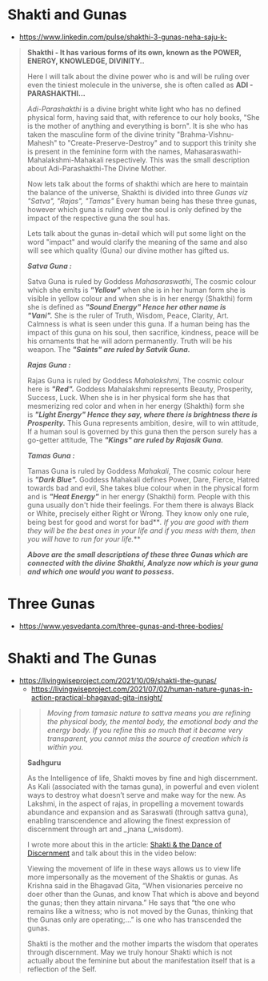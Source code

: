 # Shakti and Gunas
- https://www.linkedin.com/pulse/shakthi-3-gunas-neha-saju-k-

> **Shakthi - It has various forms of its own, known as the POWER, ENERGY, KNOWLEDGE, DIVINITY..**
> 
> Here I will talk about the divine power who is and will be ruling over even the tiniest molecule in the universe, she is often called as **ADI - PARASHAKTHI...**
> 
> _Adi-Parashakthi_ is a divine bright white light who has no defined physical form, having said that, with reference to our holy books, "She is the mother of anything and everything is born". It is she who has taken the masculine form of the divine trinity "Brahma-Vishnu-Mahesh" to "Create-Preserve-Destroy" and to support this trinity she is present in the feminine form with the names, Mahasaraswathi-Mahalakshmi-Mahakali respectively. This was the small description about Adi-Parashakthi-The Divine Mother.
> 
> Now lets talk about the forms of shakthi which are here to maintain the balance of the universe, Shakthi is divided into three _Gunas viz "Satva", "Rajas", "Tamas"_ Every human being has these three gunas, however which guna is ruling over the soul is only defined by the impact of the respective guna the soul has.
> 
> Lets talk about the gunas in-detail which will put some light on the word "impact" and would clarify the meaning of the same and also will see which quality (Guna) our divine mother has gifted us.
> 
> **_Satva Guna :_**
> 
> Satva Guna is ruled by Goddess _Mahasaraswathi_, The cosmic colour which she emits is **_"Yellow"_** when she is in her human form she is visible in yellow colour and when she is in her energy (Shakthi) form she is defined as **_"Sound Energy" Hence her other name is "Vani"._** She is the ruler of Truth, Wisdom, Peace, Clarity, Art. Calmness is what is seen under this guna. If a human being has the impact of this guna on his soul, then sacrifice, kindness, peace will be his ornaments that he will adorn permanently. Truth will be his weapon. The **_"Saints" are ruled by Satvik Guna._**
> 
> **_Rajas Guna :_**
> 
> Rajas Guna is ruled by Goddess _Mahalakshmi_, The cosmic colour here is **_"Red"._** Goddess Mahalakshmi represents Beauty, Prosperity, Success, Luck. When she is in her physical form she has that mesmerizing red color and when in her energy (Shakthi) form she is **_"Light Energy" Hence they say, where there is brightness there is Prosperity._** This Guna represents ambition, desire, will to win attitude, If a human soul is governed by this guna then the person surely has a go-getter attitude, The **_"Kings" are ruled by Rajasik Guna._**
> 
> **_Tamas Guna :_**
> 
> Tamas Guna is ruled by Goddess _Mahakali_, The cosmic colour here is **_"Dark Blue"._** Goddess Mahakali defines Power, Dare, Fierce, Hatred towards bad and evil, She takes blue colour when in the physical form and is **_"Heat Energy"_** in her energy (Shakthi) form. People with this guna usually don't hide their feelings. For them there is always Black or White, precisely either Right or Wrong. They know only one rule, being best for good and worst for bad**_. If you are good with them they will be the best ones in your life and if you mess with them, then you will have to run for your life._**
> 
> **_Above are the small descriptions of these three Gunas which are connected with the divine Shakthi, Analyze now which is your guna and which one would you want to possess._**

# Three Gunas
- https://www.yesvedanta.com/three-gunas-and-three-bodies/

# Shakti and The Gunas
- https://livingwiseproject.com/2021/10/09/shakti-the-gunas/
	- https://livingwiseproject.com/2021/07/02/human-nature-gunas-in-action-practical-bhagavad-gita-insight/

> > _Moving from tamasic nature to sattva means you are refining the physical body, the mental body, the emotional body and the energy body. If you refine this so much that it became very transparent, you cannot miss the source of creation which is within you._
> 
> **Sadhguru**
> 
> As the Intelligence of life, Shakti moves by fine and high discernment. As Kali (associated with the tamas guna), in powerful and even violent ways to destroy what doesn’t serve and make way for the new. As Lakshmi, in the aspect of rajas, in propelling a movement towards abundance and expansion and as Saraswati (through sattva guna), enabling transcendence and allowing the finest expression of discernment through art and _jnana (_wisdom).
> 
> I wrote more about this in the article: [Shakti & the Dance of Discernment](https://livingwiseproject.com/2021/04/13/shakti-and-the-dance-of-discernment/) and talk about this in the video below:
> 
> Viewing the movement of life in these ways allows us to view life more impersonally as the movement of the Shaktis or gunas. As Krishna said in the Bhagavad Gita, “When visionaries perceive no doer other than the Gunas, and know That which is above and beyond the gunas; then they attain nirvana.” He says that “the one who remains like a witness; who is not moved by the Gunas, thinking that the Gunas only are operating;…” is one who has transcended the gunas.
> 
> Shakti is the mother and the mother imparts the wisdom that operates through discernment. May we truly honour Shakti which is not actually about the feminine but about the manifestation itself that is a reflection of the Self.